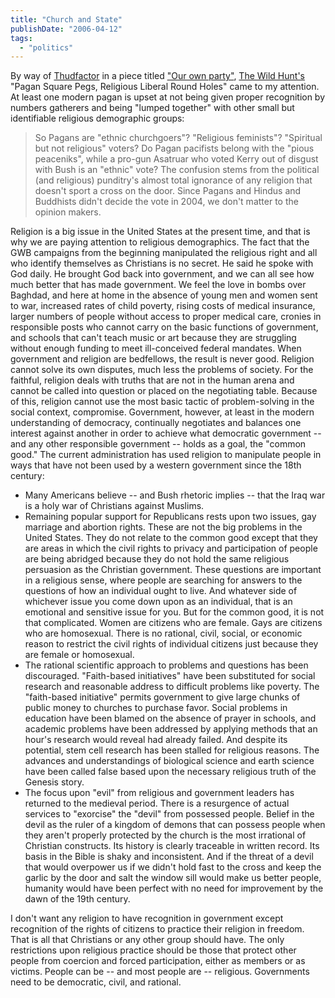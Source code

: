 ```yaml
---
title: "Church and State"
publishDate: "2006-04-12"
tags: 
  - "politics"
---
```


By way of [Thudfactor](http://www.thudfactor.com) in a piece titled ["Our own party"](http://www.thudfactor.com/wordpress/2006/04/07/our-own-party/), [The Wild Hunt's](http://www.wildhunt.org/2006/04/pagan-square-pegs-religious-liberal.html) "Pagan Square Pegs, Religious Liberal Round Holes" came to my attention. At least one modern pagan is upset at not being given proper recognition by numbers gatherers and being "lumped together" with other small but identifiable religious demographic groups:

> So Pagans are "ethnic churchgoers"? "Religious feminists"? "Spiritual but not religious" voters? Do Pagan pacifists belong with the "pious peaceniks", while a pro-gun Asatruar who voted Kerry out of disgust with Bush is an "ethnic" vote? The confusion stems from the political (and religious) punditry's almost total ignorance of any religion that doesn't sport a cross on the door. Since Pagans and Hindus and Buddhists didn't decide the vote in 2004, we don't matter to the opinion makers.

Religion is a big issue in the United States at the present time, and that is why we are paying attention to religious demographics. The fact that the GWB campaigns from the beginning manipulated the religious right and all who identify themselves as Christians is no secret. He said he spoke with God daily. He brought God back into government, and we can all see how much better that has made government. We feel the love in bombs over Baghdad, and here at home in the absence of young men and women sent to war, increased rates of child poverty, rising costs of medical insurance, larger numbers of people without access to proper medical care, cronies in responsible posts who cannot carry on the basic functions of government, and schools that can't teach music or art because they are struggling without enough funding to meet ill-conceived federal mandates. When government and religion are bedfellows, the result is never good. Religion cannot solve its own disputes, much less the problems of society. For the faithful, religion deals with truths that are not in the human arena and cannot be called into question or placed on the negotiating table. Because of this, religion cannot use the most basic tactic of problem-solving in the social context, compromise. Government, however, at least in the modern understanding of democracy, continually negotiates and balances one interest against another in order to achieve what democratic government -- and any other responsible government -- holds as a goal, the "common good." The current administration has used religion to manipulate people in ways that have not been used by a western government since the 18th century:

- Many Americans believe -- and Bush rhetoric implies -- that the Iraq war is a holy war of Christians against Muslims.
- Remaining popular support for Republicans rests upon two issues, gay marriage and abortion rights. These are not the big problems in the United States. They do not relate to the common good except that they are areas in which the civil rights to privacy and participation of people are being abridged because they do not hold the same religious persuasion as the Christian government. These questions are important in a religious sense, where people are searching for answers to the questions of how an individual ought to live. And whatever side of whichever issue you come down upon as an individual, that is an emotional and sensitive issue for you. But for the common good, it is not that complicated. Women are citizens who are female. Gays are citizens who are homosexual. There is no rational, civil, social, or economic reason to restrict the civil rights of individual citizens just because they are female or homosexual.
- The rational scientific approach to problems and questions has been discouraged. "Faith-based initiatives" have been substituted for social research and reasonable address to difficult problems like poverty. The "faith-based initiative" permits government to give large chunks of public money to churches to purchase favor. Social problems in education have been blamed on the absence of prayer in schools, and academic problems have been addressed by applying methods that an hour's research would reveal had already failed. And despite its potential, stem cell research has been stalled for religious reasons. The advances and understandings of biological science and earth science have been called false based upon the necessary religious truth of the Genesis story.
- The focus upon "evil" from religious and government leaders has returned to the medieval period. There is a resurgence of actual services to "exorcise" the "devil" from possessed people. Belief in the devil as the ruler of a kingdom of demons that can possess people when they aren't properly protected by the church is the most irrational of Christian constructs. Its history is clearly traceable in written record. Its basis in the Bible is shaky and inconsistent. And if the threat of a devil that would overpower us if we didn't hold fast to the cross and keep the garlic by the door and salt the window sill would make us better people, humanity would have been perfect with no need for improvement by the dawn of the 19th century.

I don't want any religion to have recognition in government except recognition of the rights of citizens to practice their religion in freedom. That is all that Christians or any other group should have. The only restrictions upon religious practice should be those that protect other people from coercion and forced participation, either as members or as victims. People can be -- and most people are -- religious. Governments need to be democratic, civil, and rational.
